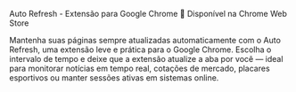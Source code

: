 Auto Refresh - Extensão para Google Chrome
🔗 Disponível na Chrome Web Store

Mantenha suas páginas sempre atualizadas automaticamente com o Auto Refresh, uma extensão leve e prática para o Google Chrome. Escolha o intervalo de tempo e deixe que a extensão atualize a aba por você — ideal para monitorar notícias em tempo real, cotações de mercado, placares esportivos ou manter sessões ativas em sistemas online.
